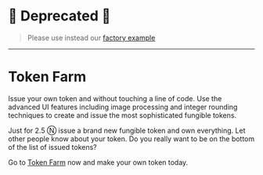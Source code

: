 # 🚨 **Deprecated** 🚨

> Please use instead our [factory example](https://github.com/near-examples/factory-rust)

----

# Token Farm

Issue your own token and without touching a line of code. Use the advanced UI features including image processing and integer rounding techniques to create and issue the most sophisticated fungible tokens.

Just for 2.5 Ⓝ issue a brand new fungible token and own everything. Let other people know about your token.
Do you really want to be on the bottom of the list of issued tokens?

Go to [Token Farm](https://tkn.farm) now and make your own token today.


